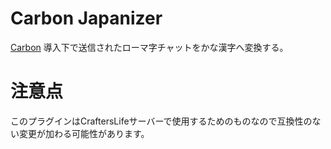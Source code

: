 # Carbon Japanizer
[Carbon](https://modrinth.com/plugin/carbon) 導入下で送信されたローマ字チャットをかな漢字へ変換する。

# 注意点
このプラグインはCraftersLifeサーバーで使用するためのものなので互換性のない変更が加わる可能性があります。

